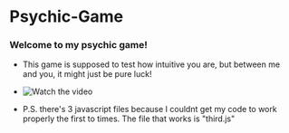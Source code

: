 # Psychic-Game


### Welcome to my psychic game!

* This game is supposed to test how intuitive you are, but between me and you, it might just be pure luck!


* ![Watch the video](https://www.youtube.com/watch?v=yeNj6b33I68&feature=youtu.be)
 
 

* P.S. there's 3 javascript files because I couldnt get my code to work properly the first to times. The file that works is "third.js"
